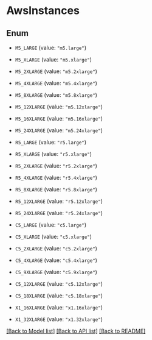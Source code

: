 # AwsInstances

## Enum


* `M5_LARGE` (value: `"m5.large"`)

* `M5_XLARGE` (value: `"m5.xlarge"`)

* `M5_2XLARGE` (value: `"m5.2xlarge"`)

* `M5_4XLARGE` (value: `"m5.4xlarge"`)

* `M5_8XLARGE` (value: `"m5.8xlarge"`)

* `M5_12XLARGE` (value: `"m5.12xlarge"`)

* `M5_16XLARGE` (value: `"m5.16xlarge"`)

* `M5_24XLARGE` (value: `"m5.24xlarge"`)

* `R5_LARGE` (value: `"r5.large"`)

* `R5_XLARGE` (value: `"r5.xlarge"`)

* `R5_2XLARGE` (value: `"r5.2xlarge"`)

* `R5_4XLARGE` (value: `"r5.4xlarge"`)

* `R5_8XLARGE` (value: `"r5.8xlarge"`)

* `R5_12XLARGE` (value: `"r5.12xlarge"`)

* `R5_24XLARGE` (value: `"r5.24xlarge"`)

* `C5_LARGE` (value: `"c5.large"`)

* `C5_XLARGE` (value: `"c5.xlarge"`)

* `C5_2XLARGE` (value: `"c5.2xlarge"`)

* `C5_4XLARGE` (value: `"c5.4xlarge"`)

* `C5_9XLARGE` (value: `"c5.9xlarge"`)

* `C5_12XLARGE` (value: `"c5.12xlarge"`)

* `C5_18XLARGE` (value: `"c5.18xlarge"`)

* `X1_16XLARGE` (value: `"x1.16xlarge"`)

* `X1_32XLARGE` (value: `"x1.32xlarge"`)


[[Back to Model list]](../README.md#documentation-for-models) [[Back to API list]](../README.md#documentation-for-api-endpoints) [[Back to README]](../README.md)


